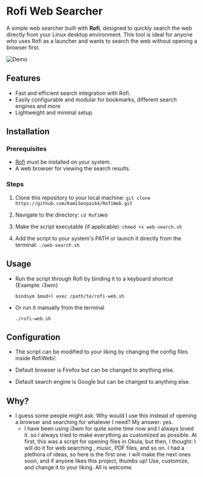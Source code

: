 # Rofi Web Searcher

A simple web searcher built with **Rofi**, designed to quickly search the web directly from your Linux desktop environment. This tool is ideal for anyone who uses Rofi as a launcher and wants to search the web without opening a browser first.

![Demo](https://github.com/KamiSenpai64/RofiWeb/untitled.gif)

## Features
- Fast and efficient search integration with Rofi.
- Easily configurable and modular for bookmarks, different search engines and more
- Lightweight and minimal setup.

## Installation

### Prerequisites
- [Rofi](https://github.com/davatorium/rofi) must be installed on your system.
- A web browser for viewing the search results.

### Steps
1. Clone this repository to your local machine:
    	```
    	git clone https://github.com/KamiSenpai64/RofiWeb.git
    	```
2. Navigate to the directory:
    	```
    	cd RofiWeb
    	```
3. Make the script executable (if applicable):
    	```
    	chmod +x web-search.sh
    	```

4. Add the script to your system's PATH or launch it directly from the terminal:
    	```
    	./web-search.sh
    	```

## Usage
- Run the script through Rofi by binding it to a keyboard shortcut 
	{Example: i3wm}
	```
	bindsym $mod+l exec /path/to/rofi-web.sh
	```
- Or run it manually from the terminal
   	```
   	./rofi-web.sh
   	```
## Configuration
- The script can be modified to your liking by changing the config files inside RofiWeb/:

- Default browser is Firefox but can be changed to anything else.

- Default search engine is Google but can be changed to anything else.

## Why?
- I guess some people might ask: Why would I use this instead of opening a browser and searching for whatever I need?
	My answer: yes.
	- I have been using i3wm for quite some time now and I always loved it. so I always tried to make everything as customized as possible. At first, this was a script for opening files in Okula, but then, I thought: I will do it for web searching , music, PDF files, and so on. I had a plethora of ideas, so here is the first one. I will make the next ones soon, and if anyone likes this project, thumbs up! Use, customize, and change it to your liking. All is welcome.
